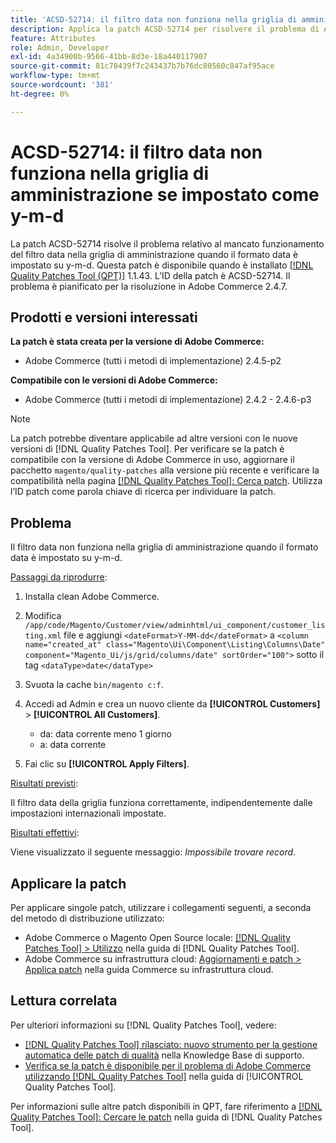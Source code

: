 ```yaml
---
title: 'ACSD-52714: il filtro data non funziona nella griglia di amministrazione se impostato come y-m-d'
description: Applica la patch ACSD-52714 per risolvere il problema di Adobe Commerce per cui il filtro della data non funziona nella griglia di amministrazione quando il formato della data è impostato come y-m-d.
feature: Attributes
role: Admin, Developer
exl-id: 4a34900b-9566-41bb-8d3e-18a440117907
source-git-commit: 81c78439f7c243437b7b76dc80560c847af95ace
workflow-type: tm+mt
source-wordcount: '381'
ht-degree: 0%

---
```


# ACSD-52714: il filtro data non funziona nella griglia di amministrazione se impostato come y-m-d

La patch ACSD-52714 risolve il problema relativo al mancato funzionamento del filtro data nella griglia di amministrazione quando il formato data è impostato su y-m-d. Questa patch è disponibile quando è installato [[!DNL Quality Patches Tool (QPT)]](https://experienceleague.adobe.com/it/docs/commerce-knowledge-base/kb/announcements/commerce-announcements/magento-quality-patches-released-new-tool-to-self-serve-quality-patches) 1.1.43. L’ID della patch è ACSD-52714. Il problema è pianificato per la risoluzione in Adobe Commerce 2.4.7.

## Prodotti e versioni interessati

**La patch è stata creata per la versione di Adobe Commerce:**

* Adobe Commerce (tutti i metodi di implementazione) 2.4.5-p2

**Compatibile con le versioni di Adobe Commerce:**

* Adobe Commerce (tutti i metodi di implementazione) 2.4.2 - 2.4.6-p3

>[!NOTE]
>
>La patch potrebbe diventare applicabile ad altre versioni con le nuove versioni di [!DNL Quality Patches Tool]. Per verificare se la patch è compatibile con la versione di Adobe Commerce in uso, aggiornare il pacchetto `magento/quality-patches` alla versione più recente e verificare la compatibilità nella pagina [[!DNL Quality Patches Tool]: Cerca patch](https://experienceleague.adobe.com/tools/commerce-quality-patches/index.html?lang=it). Utilizza l’ID patch come parola chiave di ricerca per individuare la patch.

## Problema

Il filtro data non funziona nella griglia di amministrazione quando il formato data è impostato su y-m-d.

<u>Passaggi da riprodurre</u>:

1. Installa clean Adobe Commerce.
1. Modifica
   `/app/code/Magento/Customer/view/adminhtml/ui_component/customer_listing.xml`
file e aggiungi
   `<dateFormat>Y-MM-dd</dateFormat>`
a
   `<column name="created_at" class="Magento\Ui\Component\Listing\Columns\Date" component="Magento_Ui/js/grid/columns/date" sortOrder="100">`
sotto il tag
   `<dataType>date</dataType>`

1. Svuota la cache `bin/magento c:f`.
1. Accedi ad Admin e crea un nuovo cliente da **[!UICONTROL Customers]** > **[!UICONTROL All Customers]**.

   * da: data corrente meno 1 giorno
   * a: data corrente

1. Fai clic su **[!UICONTROL Apply Filters]**.

<u>Risultati previsti</u>:

Il filtro data della griglia funziona correttamente, indipendentemente dalle impostazioni internazionali impostate.

<u>Risultati effettivi</u>:

Viene visualizzato il seguente messaggio: *Impossibile trovare record*.

## Applicare la patch

Per applicare singole patch, utilizzare i collegamenti seguenti, a seconda del metodo di distribuzione utilizzato:

* Adobe Commerce o Magento Open Source locale: [[!DNL Quality Patches Tool] > Utilizzo](/help/tools/quality-patches-tool/usage.md) nella guida di [!DNL Quality Patches Tool].
* Adobe Commerce su infrastruttura cloud: [Aggiornamenti e patch > Applica patch](https://experienceleague.adobe.com/docs/commerce-cloud-service/user-guide/develop/upgrade/apply-patches.html?lang=it) nella guida Commerce su infrastruttura cloud.

## Lettura correlata

Per ulteriori informazioni su [!DNL Quality Patches Tool], vedere:

* [[!DNL Quality Patches Tool] rilasciato: nuovo strumento per la gestione automatica delle patch di qualità](https://experienceleague.adobe.com/it/docs/commerce-knowledge-base/kb/announcements/commerce-announcements/magento-quality-patches-released-new-tool-to-self-serve-quality-patches) nella Knowledge Base di supporto.
* [Verifica se la patch è disponibile per il problema di Adobe Commerce utilizzando  [!DNL Quality Patches Tool]](/help/tools/quality-patches-tool/patches-available-in-qpt/check-patch-for-magento-issue-with-magento-quality-patches.md) nella guida di [!UICONTROL Quality Patches Tool].


Per informazioni sulle altre patch disponibili in QPT, fare riferimento a [[!DNL Quality Patches Tool]: Cercare le patch](https://experienceleague.adobe.com/tools/commerce-quality-patches/index.html?lang=it) nella guida di [!DNL Quality Patches Tool].
